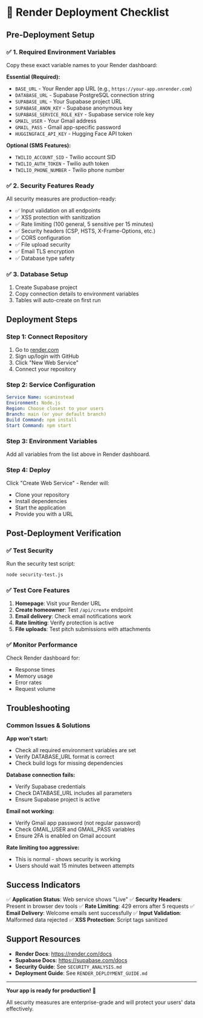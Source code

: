 # 🚀 Render Deployment Checklist

## Pre-Deployment Setup

### ✅ 1. Required Environment Variables
Copy these exact variable names to your Render dashboard:

**Essential (Required):**
- `BASE_URL` - Your Render app URL (e.g., `https://your-app.onrender.com`)
- `DATABASE_URL` - Supabase PostgreSQL connection string
- `SUPABASE_URL` - Your Supabase project URL
- `SUPABASE_ANON_KEY` - Supabase anonymous key
- `SUPABASE_SERVICE_ROLE_KEY` - Supabase service role key
- `GMAIL_USER` - Your Gmail address
- `GMAIL_PASS` - Gmail app-specific password
- `HUGGINGFACE_API_KEY` - Hugging Face API token

**Optional (SMS Features):**
- `TWILIO_ACCOUNT_SID` - Twilio account SID
- `TWILIO_AUTH_TOKEN` - Twilio auth token  
- `TWILIO_PHONE_NUMBER` - Twilio phone number

### ✅ 2. Security Features Ready
All security measures are production-ready:
- ✅ Input validation on all endpoints
- ✅ XSS protection with sanitization
- ✅ Rate limiting (100 general, 5 sensitive per 15 minutes)
- ✅ Security headers (CSP, HSTS, X-Frame-Options, etc.)
- ✅ CORS configuration
- ✅ File upload security
- ✅ Email TLS encryption
- ✅ Database type safety

### ✅ 3. Database Setup
1. Create Supabase project
2. Copy connection details to environment variables
3. Tables will auto-create on first run

## Deployment Steps

### Step 1: Connect Repository
1. Go to [render.com](https://render.com)
2. Sign up/login with GitHub
3. Click "New Web Service"
4. Connect your repository

### Step 2: Service Configuration
```yaml
Service Name: scaninstead
Environment: Node.js
Region: Choose closest to your users
Branch: main (or your default branch)
Build Command: npm install
Start Command: npm start
```

### Step 3: Environment Variables
Add all variables from the list above in Render dashboard.

### Step 4: Deploy
Click "Create Web Service" - Render will:
- Clone your repository
- Install dependencies
- Start the application
- Provide you with a URL

## Post-Deployment Verification

### ✅ Test Security
Run the security test script:
```bash
node security-test.js
```

### ✅ Test Core Features
1. **Homepage**: Visit your Render URL
2. **Create homeowner**: Test `/api/create` endpoint
3. **Email delivery**: Check email notifications work
4. **Rate limiting**: Verify protection is active
5. **File uploads**: Test pitch submissions with attachments

### ✅ Monitor Performance
Check Render dashboard for:
- Response times
- Memory usage
- Error rates
- Request volume

## Troubleshooting

### Common Issues & Solutions

**App won't start:**
- Check all required environment variables are set
- Verify DATABASE_URL format is correct
- Check build logs for missing dependencies

**Database connection fails:**
- Verify Supabase credentials
- Check DATABASE_URL includes all parameters
- Ensure Supabase project is active

**Email not working:**
- Verify Gmail app password (not regular password)
- Check GMAIL_USER and GMAIL_PASS variables
- Ensure 2FA is enabled on Gmail account

**Rate limiting too aggressive:**
- This is normal - shows security is working
- Users should wait 15 minutes between attempts

## Success Indicators

✅ **Application Status**: Web service shows "Live"
✅ **Security Headers**: Present in browser dev tools
✅ **Rate Limiting**: 429 errors after 5 requests
✅ **Email Delivery**: Welcome emails sent successfully
✅ **Input Validation**: Malformed data rejected
✅ **XSS Protection**: Script tags sanitized

## Support Resources

- **Render Docs**: https://render.com/docs
- **Supabase Docs**: https://supabase.com/docs
- **Security Guide**: See `SECURITY_ANALYSIS.md`
- **Deployment Guide**: See `RENDER_DEPLOYMENT_GUIDE.md`

---

**Your app is ready for production!** 🎉

All security measures are enterprise-grade and will protect your users' data effectively.